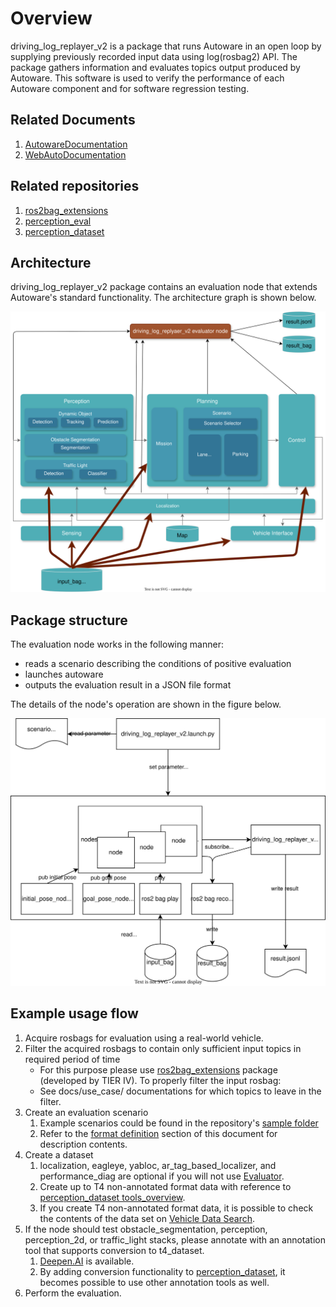 # Overview

driving_log_replayer_v2 is a package that runs Autoware in an open loop by supplying previously recorded input data using log(rosbag2) API.
The package gathers information and evaluates topics output produced by Autoware.
This software is used to verify the performance of each Autoware component and for software regression testing.

## Related Documents

1. [AutowareDocumentation](https://autowarefoundation.github.io/autoware-documentation/main/)
2. [WebAutoDocumentation](https://docs.web.auto/)

## Related repositories

1. [ros2bag_extensions](https://github.com/tier4/ros2bag_extensions)
2. [perception_eval](https://github.com/tier4/autoware_perception_evaluation)
3. [perception_dataset](https://github.com/tier4/tier4_perception_dataset)

## Architecture

driving_log_replayer_v2 package contains an evaluation node that extends Autoware's standard functionality.
The architecture graph is shown below.

![architecture](images/architecture.drawio.svg)

## Package structure

The evaluation node works in the following manner:

- reads a scenario describing the conditions of positive evaluation
- launches autoware
- outputs the evaluation result in a JSON file format

The details of the node's operation are shown in the figure below.

![overview](images/overview.drawio.svg)

## Example usage flow

1. Acquire rosbags for evaluation using a real-world vehicle.
2. Filter the acquired rosbags to contain only sufficient input topics in required period of time
   - For this purpose please use [ros2bag_extensions](https://github.com/tier4/ros2bag_extensions) package (developed by TIER IV). To properly filter the input rosbag:
   - See docs/use_case/ documentations for which topics to leave in the filter.
3. Create an evaluation scenario
   1. Example scenarios could be found in the repository's [sample folder](https://github.com/tier4/driving_log_replayer_v2/tree/main/sample)
   2. Refer to the [format definition](../scenario_format/index.md) section of this document for description contents.
4. Create a dataset
   1. localization, eagleye, yabloc, ar_tag_based_localizer, and performance_diag are optional if you will not use [Evaluator](https://docs.web.auto/user-manuals/evaluator/introduction).
   2. Create up to T4 non-annotated format data with reference to [perception_dataset tools_overview](https://github.com/tier4/tier4_perception_dataset/blob/main/docs/tools_overview.md).
   3. If you create T4 non-annotated format data, it is possible to check the contents of the data set on [Vehicle Data Search](https://docs.web.auto/user-manuals/vehicle-data-search/quick-start#t4-dataset-%E3%81%AE%E5%8B%95%E7%94%BB%E8%A1%A8%E7%A4%BA).
5. If the node should test obstacle_segmentation, perception, perception_2d, or traffic_light stacks, please annotate with an annotation tool that supports conversion to t4_dataset.
   1. [Deepen.AI](https://www.deepen.ai/) is available.
   2. By adding conversion functionality to [perception_dataset](https://github.com/tier4/tier4_perception_dataset), it becomes possible to use other annotation tools as well.
6. Perform the evaluation.
